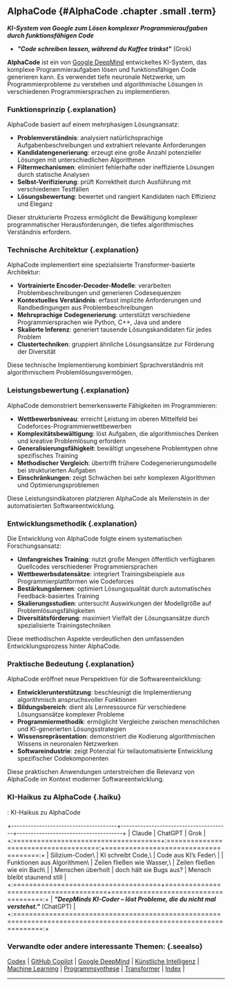 ## AlphaCode {#AlphaCode .chapter .small .term}

***KI-System von Google zum Lösen komplexer Programmieraufgaben durch funktionsfähigen Code***

- ***"Code schreiben lassen, während du Kaffee trinkst"***  (Grok)

**AlphaCode** ist ein von [Google DeepMind](#Google-DeepMind) entwickeltes KI-System, das komplexe Programmieraufgaben lösen und funktionsfähigen Code generieren kann.
Es verwendet tiefe neuronale Netzwerke, um Programmierprobleme zu verstehen und algorithmische Lösungen in verschiedenen Programmiersprachen zu implementieren.

### Funktionsprinzip {.explanation}

AlphaCode basiert auf einem mehrphasigen Lösungsansatz:

- **Problemverständnis**: analysiert natürlichsprachige Aufgabenbeschreibungen und extrahiert relevante Anforderungen
- **Kandidatengenerierung**: erzeugt eine große Anzahl potenzieller Lösungen mit unterschiedlichen Algorithmen
- **Filtermechanismen**: eliminiert fehlerhafte oder ineffiziente Lösungen durch statische Analysen
- **Selbst-Verifizierung**: prüft Korrektheit durch Ausführung mit verschiedenen Testfällen
- **Lösungsbewertung**: bewertet und rangiert Kandidaten nach Effizienz und Eleganz

Dieser strukturierte Prozess ermöglicht die Bewältigung komplexer programmatischer Herausforderungen, die tiefes algorithmisches Verständnis erfordern.

### Technische Architektur {.explanation}

AlphaCode implementiert eine spezialisierte Transformer-basierte Architektur:

- **Vortrainierte Encoder-Decoder-Modelle**: verarbeiten Problembeschreibungen und generieren Codesequenzen
- **Kontextuelles Verständnis**: erfasst implizite Anforderungen und Randbedingungen aus Problembeschreibungen
- **Mehrsprachige Codegenerierung**: unterstützt verschiedene Programmiersprachen wie Python, C++, Java und andere
- **Skalierte Inferenz**: generiert tausende Lösungskandidaten für jedes Problem
- **Clustertechniken**: gruppiert ähnliche Lösungsansätze zur Förderung der Diversität

Diese technische Implementierung kombiniert Sprachverständnis mit algorithmischem Problemlösungsvermögen.

### Leistungsbewertung {.explanation}

AlphaCode demonstriert bemerkenswerte Fähigkeiten im Programmieren:

- **Wettbewerbsniveau**: erreicht Leistung im oberen Mittelfeld bei Codeforces-Programmierwettbewerben
- **Komplexitätsbewältigung**: löst Aufgaben, die algorithmisches Denken und kreative Problemlösung erfordern
- **Generalisierungsfähigkeit**: bewältigt ungesehene Problemtypen ohne spezifisches Training
- **Methodischer Vergleich**: übertrifft frühere Codegenerierungsmodelle bei strukturierten Aufgaben
- **Einschränkungen**: zeigt Schwächen bei sehr komplexen Algorithmen und Optimierungsproblemen

Diese Leistungsindikatoren platzieren AlphaCode als Meilenstein in der automatisierten Softwareentwicklung.

### Entwicklungsmethodik {.explanation}

Die Entwicklung von AlphaCode folgte einem systematischen Forschungsansatz:

- **Umfangreiches Training**: nutzt große Mengen öffentlich verfügbaren Quellcodes verschiedener Programmiersprachen
- **Wettbewerbsdatensätze**: integriert Trainingsbeispiele aus Programmierplattformen wie Codeforces
- **Bestärkungslernen**: optimiert Lösungsqualität durch automatisches Feedback-basiertes Training
- **Skalierungsstudien**: untersucht Auswirkungen der Modellgröße auf Problemlösungsfähigkeiten
- **Diversitätsförderung**: maximiert Vielfalt der Lösungsansätze durch spezialisierte Trainingstechniken

Diese methodischen Aspekte verdeutlichen den umfassenden Entwicklungsprozess hinter AlphaCode.

### Praktische Bedeutung {.explanation}

AlphaCode eröffnet neue Perspektiven für die Softwareentwicklung:

- **Entwicklerunterstützung**: beschleunigt die Implementierung algorithmisch anspruchsvoller Funktionen
- **Bildungsbereich**: dient als Lernressource für verschiedene Lösungsansätze komplexer Probleme
- **Programmiermethodik**: ermöglicht Vergleiche zwischen menschlichen und KI-generierten Lösungsstrategien
- **Wissensrepräsentation**: demonstriert die Kodierung algorithmischen Wissens in neuronalen Netzwerken
- **Softwareindustrie**: zeigt Potenzial für teilautomatisierte Entwicklung spezifischer Codekomponenten

Diese praktischen Anwendungen unterstreichen die Relevanz von AlphaCode im Kontext moderner Softwareentwicklung.

### KI-Haikus zu AlphaCode {.haiku}

: KI-Haikus zu AlphaCode

+--------------------------------------+---------------------------------------+--------------------------------------+
| Claude                               | ChatGPT                               | Grok                                 |
+:=====================================+:=====================================:+=====================================:+
| Silizium-Coder\                      | KI schreibt Code,\                    | Code aus KI’s Feder\                 |
| Funktionen aus Algorithmen\          | Zeilen fließen wie Wasser,\           | Zeilen fließen wie ein Bach\         |
| Menschen überholt                    | doch hält sie Bugs aus?               | Mensch bleibt staunend still         |
+:=====================================+=======================================+=====================================:+
| ***"DeepMinds KI-Coder – löst Probleme, die du nicht mal verstehst."*** (ChatGPT)                                   |
+:===================================================================================================================:+

### Verwandte oder andere interessante Themen: {.seealso}

[Codex](#Codex) |
[GitHub Copilot](#GitHub-Copilot) |
[Google DeepMind](#Google-DeepMind) |
[Künstliche Intelligenz](#Künstliche-Intelligenz) |
[Machine Learning](#Machine-Learning) |
[Programmsynthese](#Programmsynthese) |
[Transformer](#Transformer) |
[Index](#Index) |

----


